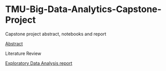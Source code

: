 # TMU-Big-Data-Analytics-Capstone-Project
Capstone project abstract, notebooks and report

[Abstract](https://github.com/manohariw44/TMU-Big-Data-Analytics-Capstone-Project/blob/dc995d3a5459c0483a9654728bfd10ae1d287e1f/Abstract.pdf)

Literature Review

[Exploratory Data Analysis report](https://github.com/manohariw44/TMU-Big-Data-Analytics-Capstone-Project/blob/a5c3da3ead1d36ab1fde0c539f908d0f6b9928a8/Pandas%20Profiling%20Report%20%E2%80%94%20Variable%20profile2%20-%20no%20duplicates%20.html)
